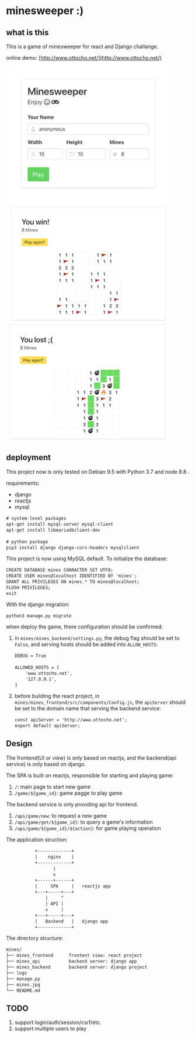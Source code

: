 # minesweeper :)

## what is this

This is a game of minesweeper for react and Django challange.

online demo: [http://www.ottocho.net/](http://www.ottocho.net/)

![ScreenShot](mines.jpg)


## deployment


This project now is only tested on Debian 9.5 with Python 3.7 and node 8.8 .

requirements:
* django
* reactjs
* mysql

```
# system-level packages
apt-get install mysql-server mysql-client
apt-get install libmariadbclient-dev

# python package
pip3 install django django-cors-headers mysqlclient
```

This project is now using MySQL default. To initialize the database:

```
CREATE DATABASE mines CHARACTER SET UTF8;
CREATE USER mines@localhost IDENTIFIED BY 'mines';
GRANT ALL PRIVILEGES ON mines.* TO mines@localhost;
FLUSH PRIVILEGES;
exit
```

With the django migration:

```
python3 manage.py migrate
```

when deploy the game, there configuration should be confirmed:

1. in `mines/mines_backend/settings.py`, the debug flag should be set to `False`, and serving hosts should be added into `ALLOW_HOSTS`:
    ```
    DEBUG = True

    ALLOWED_HOSTS = [
        'www.ottocho.net',
        '127.0.0.1',
    ]
    ```
2. before building the react project, in `mines/mines_frontend/src/components/Config.js`, the `apiServer` should be set to the domain name that serving the backend service:
    ```
    const apiServer = 'http://www.ottocho.net';
    export default apiServer;
    ```


## Design

The frontend(UI or view) is only based on reactjs, and the backend(api service) is only based on django.

The SPA is built on reactjs, responsible for starting and playing game:

1. `/`: main page to start new game
2. `/game/${game_id}`: game pagge to play game

The backend service is only providing api for frontend.

1. `/api/game/new`: to request a new game
2. `/api/game/get/${game_id}`: to query a game's information
3. `/api/game/${game_id}/${action}`: for game playing operation

The application struction:

```
           +-------------+
           |    nginx    |
           +-------------+
                  |
                  v
           +------+------+
           |     SPA     |   reactjs app
           +---+-----+---+
               |     ^
               | API |
               v     |
           +---+-----+---+
           |   Backend   |   django app
           +-------------+

```

The directory structure:

```
mines/
├── mines_frontend      frontent view: react project
├── mines_api           backend server: django app
├── mines_backend       backend server: django project
├── logs
├── manage.py
├── mines.jpg
└── README.md
```


## TODO

1. support login/auth/session/csrf/etc.
2. support multiple users to play





